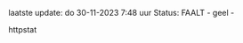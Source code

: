 laatste update: 
do 30-11-2023  7:48   uur 
Status: FAALT - geel - 
<div class="service Y">httpstat</div>